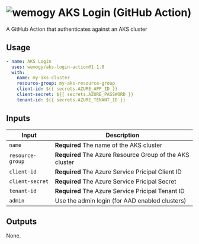 # ![wemogy](https://wemogyimages.blob.core.windows.net/logos/wemogy-github-tiny.png) AKS Login (GitHub Action)

A GitHub Action that authenticates against an AKS cluster

## Usage

```yaml
- name: AKS Login
  uses: wemogy/aks-login-action@1.1.0
  with:
    name: my-aks-cluster
    resource-group: my-aks-resource-group
    client-id: ${{ secrets.AZURE_APP_ID }}
    client-secret: ${{ secrets.AZURE_PASSWORD }}
    tenant-id: ${{ secrets.AZURE_TENANT_ID }}
```

## Inputs

| Input            | Description                                  |
| ---------------- | -------------------------------------------- |
| `name`           | **Required** The name of the AKS cluster     |
| `resource-group` | **Required** The Azure Resource Group of the AKS cluster |
| `client-id` | **Required** The Azure Service Pricipal Client ID |
| `client-secret` | **Required** The Azure Service Pricipal Secret |
| `tenant-id` | **Required** The Azure Service Pricipal Tenant ID |
| `admin` | Use the admin login (for AAD enabled clusters) |

## Outputs

None.
